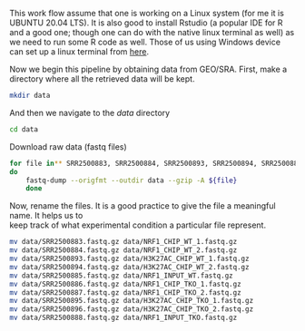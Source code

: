 This work flow assume that one is working on a Linux system (for me it is UBUNTU 20.04 LTS). It is also good to install Rstudio (a popular IDE for R and a good one; though one can do with the native linux terminal as well) as we need to run some R code as well. Those of us using Windows device can set up a linux terminal from [here](https://learn.microsoft.com/en-us/windows/wsl/install). 

Now we begin this pipeline by obtaining data from GEO/SRA. First, make a directory where all the retrieved data will be kept.  
```bash 
mkdir data
``` 
And then we navigate to the *data* directory  
```bash 
cd data
```  
Download raw data (fastq files)  

```bash
for file in** SRR2500883, SRR2500884, SRR2500893, SRR2500894, SRR2500885, SRR2500886, SRR2500887, SRR2500895, SRR2500896, SRR2500888  
do  
	fastq-dump --origfmt --outdir data --gzip -A ${file}  
	done 
  ```
 Now, rename the files. It is a good practice to give the file a meaningful name. It helps us to  
 keep track of what experimental condition a particular file represent.  
 
```bash
mv data/SRR2500883.fastq.gz data/NRF1_CHIP_WT_1.fastq.gz  
mv data/SRR2500884.fastq.gz data/NRF1_CHIP_WT_2.fastq.gz  
mv data/SRR2500893.fastq.gz data/H3K27AC_CHIP_WT_1.fastq.gz  
mv data/SRR2500894.fastq.gz data/H3K27AC_CHIP_WT_2.fastq.gz  
mv data/SRR2500885.fastq.gz data/NRF1_INPUT_WT.fastq.gz  
mv data/SRR2500886.fastq.gz data/NRF1_CHIP_TKO_1.fastq.gz  
mv data/SRR2500887.fastq.gz data/NRF1_CHIP_TKO_2.fastq.gz  
mv data/SRR2500895.fastq.gz data/H3K27AC_CHIP_TKO_1.fastq.gz  
mv data/SRR2500896.fastq.gz data/H3K27AC_CHIP_TKO_2.fastq.gz  
mv data/SRR2500888.fastq.gz data/NRF1_INPUT_TKO.fastq.gz
```

 

